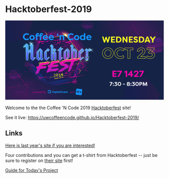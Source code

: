 # Hacktoberfest-2019

![CNC + Hacktoberfest logo](./images/cnc-hacktoberfest-logo.jpg)

Welcome to the the Coffee 'N Code 2019 [Hacktoberfest](https://hacktoberfest.digitalocean.com) site!

See it live: https://uwcoffeencode.github.io/Hacktoberfest-2019/


## Links

[Here is last year's site if you are interested!](https://github.com/UWCoffeeNCode/UWCoffeeNCodeCollabSite)

Four contributions and you can get a t-shirt from Hacktoberfest -- just be sure to register on [their site](https://hacktoberfest.digitalocean.com/) first!

[Guide for Today's Project](https://docs.google.com/presentation/d/1m8E4q7J0BsSNmUx1RVPjhHEvQ640L0WHAhjbWTaZW0U/edit?usp=sharing)
